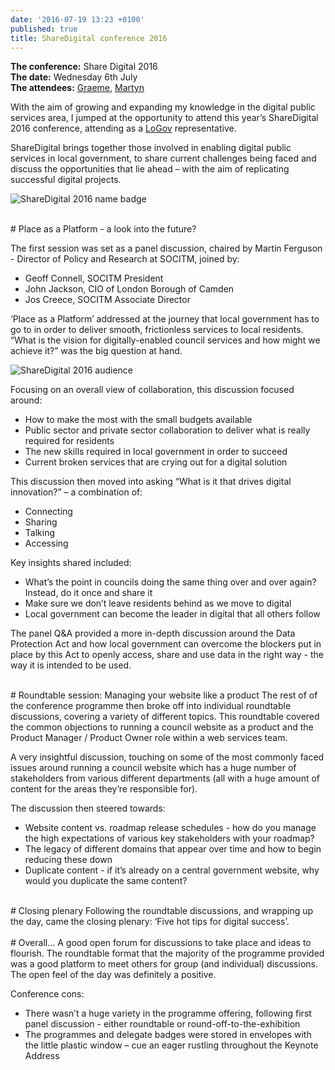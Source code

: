 ```yaml
---
date: '2016-07-19 13:23 +0100'
published: true
title: ShareDigital conference 2016
---
```

<b>The conference:</b> Share Digital 2016<br/>
<b>The date:</b> Wednesday 6th July<br/>
<b>The attendees:</b> [Graeme](https://unboxed.co/people/#graeme-mccubbin), [Martyn](https://unboxed.co/people/#martyn-evans)<br/>

With the aim of growing and expanding my knowledge in the digital public services area, I jumped at the opportunity to attend this year’s ShareDigital 2016 conference, attending as a [LoGov](http://logovplatform.co.uk) representative.<br/>
 
ShareDigital brings together those involved in enabling digital public services in local government, to share current challenges being faced and discuss the opportunities that lie ahead – with the aim of replicating successful digital projects.<br/>

![ShareDigital 2016 name badge](http://i1291.photobucket.com/albums/b548/grammccram/Screen%20Shot%202016-07-18%20at%2012.59.26_zpskfn4ri9i.png)

<br/>
# Place as a Platform - a look into the future?

The first session was set as a panel discussion, chaired by Martin Ferguson - Director of Policy and Research at SOCITM, joined by:<br/>
 
- Geoff Connell, SOCITM President
- John Jackson, CIO of London Borough of Camden
- Jos Creece, SOCITM Associate Director
 
‘Place as a Platform’ addressed at the journey that local government has to go to in order to deliver smooth, frictionless services to local residents. “What is the vision for digitally-enabled council services and how might we achieve it?” was the big question at hand.<br/>


![ShareDigital 2016 audience](http://i1291.photobucket.com/albums/b548/grammccram/Screen%20Shot%202016-07-18%20at%2012.58.55_zpsmxizkojv.png)

Focusing on an overall view of collaboration, this discussion focused around:<br/>
 
- How to make the most with the small budgets available
- Public sector and private sector collaboration to deliver what is really required for residents
- The new skills required in local government in order to succeed
- Current broken services that are crying out for a digital solution

 

This discussion then moved into asking “What is it that drives digital innovation?” – a combination of:<br/>
 
- Connecting
- Sharing
- Talking
- Accessing


Key insights shared included:<br/>
 
- What’s the point in councils doing the same thing over and over again? Instead, do it once and share it
- Make sure we don’t leave residents behind as we move to digital
- Local government can become the leader in digital that all others follow
 
The panel Q&A provided a more in-depth discussion around the Data Protection Act and how local government can overcome the blockers put in place by this Act to openly access, share and use data in the right way - the way it is intended to be used.<br/>

<br/>
# Roundtable session: Managing your website like a product
The rest of of the conference programme then broke off into individual roundtable discussions, covering a variety of different topics. This roundtable covered the common objections to running a council website as a product and the Product Manager / Product Owner role within a web services team.<br/>

A very insightful discussion, touching on some of the most commonly faced issues around running a council website which has a huge number of stakeholders from various different departments (all with a huge amount of content for the areas they’re responsible for).<br/>

The discussion then steered towards:<br/>

- Website content vs. roadmap release schedules - how do you manage the high expectations of various key stakeholders with your roadmap?
- The legacy of different domains that appear over time and how to begin reducing these down
- Duplicate content - if it’s already on a central government website, why would you duplicate the same content?

<br/>
# Closing plenary
Following the roundtable discussions, and wrapping up the day, came the closing plenary: ‘Five hot tips for digital success’.<br/>

<br/>
# Overall...
A good open forum for discussions to take place and ideas to flourish. The roundtable format that the majority of the programme provided was a good platform to meet others for group (and individual) discussions. The open feel of the day was definitely a positive.<br/>

Conference cons:<br/>

- There wasn’t a huge variety in the programme offering, following first panel discussion - either roundtable or round-off-to-the-exhibition
- The programmes and delegate badges were stored in envelopes with the little plastic window – cue an eager rustling throughout the Keynote Address


 


 

